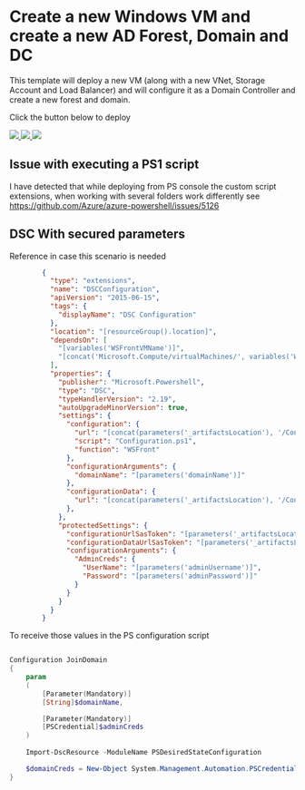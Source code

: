 # Create a new Windows VM and create a new AD Forest, Domain and DC

This template will deploy a new VM (along with a new VNet, Storage Account and Load Balancer) and will configure it as a Domain Controller and create a new forest and domain.

Click the button below to deploy

<a href="https://portal.azure.com/#create/Microsoft.Template/uri/https%3A%2F%2Fraw.githubusercontent.com%2FAzure%2Fazure-quickstart-templates%2Fmaster%2Factive-directory-new-domain%2Fazuredeploy.json" target="_blank">
    <img src="http://azuredeploy.net/deploybutton.png"/>
</a>
<a href="https://portal.azure.us/#create/Microsoft.Template/uri/https%3A%2F%2Fraw.githubusercontent.com%2FAzure%2Fazure-quickstart-templates%2Fmaster%2Factive-directory-new-domain%2Fazuredeploy.json" target="_blank">
    <img src="http://azuredeploy.net/AzureGov.png"/>
</a>
<a href="http://armviz.io/#/?load=https%3A%2F%2Fraw.githubusercontent.com%2FAzure%2Fazure-quickstart-templates%2Fmaster%2Factive-directory-new-domain%2Fazuredeploy.json" target="_blank">
    <img src="http://armviz.io/visualizebutton.png"/>
</a>

## Issue with executing a PS1 script

I have detected that while deploying from PS console the custom script extensions, when working with several folders work differently see https://github.com/Azure/azure-powershell/issues/5126

## DSC With secured parameters

Reference in case this scenario is needed

```json
        {
          "type": "extensions",
          "name": "DSCConfiguration",
          "apiVersion": "2015-06-15",
          "tags": {
            "displayName": "DSC Configuration"
          },
          "location": "[resourceGroup().location]",
          "dependsOn": [
            "[variables('WSFrontVMName')]",
            "[concat('Microsoft.Compute/virtualMachines/', variables('WSFrontVMName'), '/extensions/joindomain')]"
          ],
          "properties": {
            "publisher": "Microsoft.Powershell",
            "type": "DSC",
            "typeHandlerVersion": "2.19",
            "autoUpgradeMinorVersion": true,
            "settings": {
              "configuration": {
                "url": "[concat(parameters('_artifactsLocation'), '/Configuration.zip')]",
                "script": "Configuration.ps1",
                "function": "WSFront"
              },
              "configurationArguments": {
                "domainName": "[parameters('domainName')]"
              },
			  "configurationData": {
				"url": "[concat(parameters('_artifactsLocation'), '/Configuration.psd1')]"
			  },
            },
            "protectedSettings": {
              "configurationUrlSasToken": "[parameters('_artifactsLocationSasToken')]",
			  "configurationDataUrlSasToken": "[parameters('_artifactsLocationSasToken')]",
              "configurationArguments": {
                "AdminCreds": {
                  "UserName": "[parameters('adminUsername')]",
                  "Password": "[parameters('adminPassword')]"
                }
              }
            }
          }
        }
```

To receive those values in the PS configuration script

```powershell

Configuration JoinDomain
{
	param 
    ( 
        [Parameter(Mandatory)]
        [String]$domainName,

        [Parameter(Mandatory)]
        [PSCredential]$adminCreds
    ) 
    
    Import-DscResource -ModuleName PSDesiredStateConfiguration

    $domainCreds = New-Object System.Management.Automation.PSCredential ("$domainName\$($adminCreds.UserName)", $adminCreds.Password)
}
```